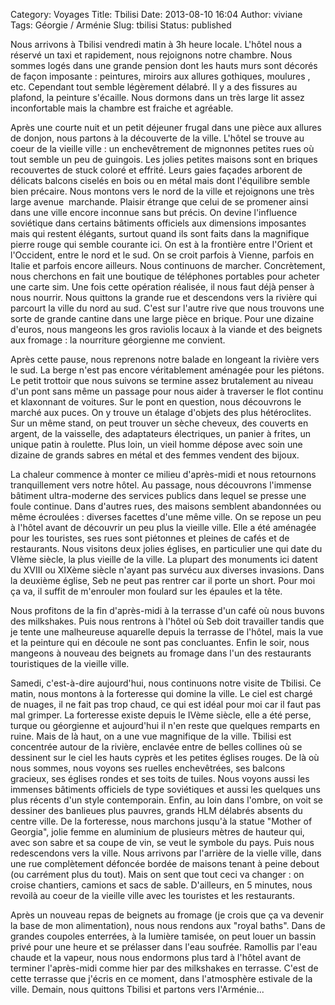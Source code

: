 Category: Voyages
Title: Tbilisi
Date: 2013-08-10 16:04
Author: viviane
Tags: Géorgie / Arménie
Slug: tbilisi
Status: published

Nous arrivons à Tbilisi vendredi matin à 3h heure locale. L'hôtel nous a réservé un taxi et rapidement, nous rejoignons notre chambre. Nous sommes logés dans une grande pension dont les hauts murs sont décorés de façon imposante : peintures, miroirs aux allures gothiques, moulures , etc. Cependant tout semble légèrement délabré. Il y a des fissures au plafond, la peinture s'écaille. Nous dormons dans un très large lit assez inconfortable mais la chambre est fraiche et agréable.

Après une courte nuit et un petit déjeuner frugal dans une pièce aux allures de donjon, nous partons à la découverte de la ville. L'hôtel se trouve au coeur de la vieille ville : un enchevêtrement de mignonnes petites rues où tout semble un peu de guingois. Les jolies petites maisons sont en briques recouvertes de stuck coloré et effrité. Leurs gaies façades arborent de délicats balcons ciselés en bois ou en métal mais dont l'équilibre semble bien précaire. Nous montons vers le nord de la ville et rejoignons une très large avenue  marchande. Plaisir étrange que celui de se promener ainsi dans une ville encore inconnue sans but précis. On devine l'influence soviétique dans certains bâtiments officiels aux dimensions imposantes mais qui restent élégants, surtout quand ils sont faits dans la magnifique pierre rouge qui semble courante ici. On est à la frontière entre l'Orient et l'Occident, entre le nord et le sud. On se croit parfois à Vienne, parfois en Italie et parfois encore ailleurs. Nous continuons de marcher. Concrètement, nous cherchons en fait une boutique de téléphones portables pour acheter une carte sim. Une fois cette opération réalisée, il nous faut déjà penser à nous nourrir. Nous quittons la grande rue et descendons vers la rivière qui parcourt la ville du nord au sud. C'est sur l'autre rive que nous trouvons une sorte de grande cantine dans une large pièce en brique. Pour une dizaine d'euros, nous mangeons les gros raviolis locaux à la viande et des beignets aux fromage : la nourriture géorgienne me convient.

Après cette pause, nous reprenons notre balade en longeant la rivière vers le sud. La berge n'est pas encore véritablement aménagée pour les piétons. Le petit trottoir que nous suivons se termine assez brutalement au niveau d'un pont sans même un passage pour nous aider à traverser le flot continu et klaxonnant de voitures. Sur le pont en question, nous découvrons le marché aux puces. On y trouve un étalage d'objets des plus hétéroclites. Sur un même stand, on peut trouver un sèche cheveux, des couverts en argent, de la vaisselle, des adaptateurs électriques, un panier à frites, un unique patin à roulette. Plus loin, un vieil homme dépose avec soin une dizaine de grands sabres en métal et des femmes vendent des bijoux.

La chaleur commence à monter ce milieu d'après-midi et nous retournons tranquillement vers notre hôtel. Au passage, nous découvrons l'immense bâtiment ultra-moderne des services publics dans lequel se presse une foule continue. Dans d'autres rues, des maisons semblent abandonnées ou même écroulées : diverses facettes d'une même ville. On se repose un peu à l'hôtel avant de découvrir un peu plus la vieille ville. Elle a été aménagée pour les touristes, ses rues sont piétonnes et pleines de cafés et de restaurants. Nous visitons deux jolies églises, en particulier une qui date du VIème siècle, la plus vieille de la ville. La plupart des monuments ici datent du XVIII ou XIXème siècle n'ayant pas survécu aux diverses invasions. Dans la deuxième église, Seb ne peut pas rentrer car il porte un short. Pour moi ça va, il suffit de m'enrouler mon foulard sur les épaules et la tête.

Nous profitons de la fin d'après-midi à la terrasse d'un café où nous buvons des milkshakes. Puis nous rentrons à l'hôtel où Seb doit travailler tandis que je tente une malheureuse aquarelle depuis la terrasse de l'hôtel, mais la vue et la peinture qui en découle ne sont pas concluantes. Enfin le soir, nous mangeons à nouveau des beignets au fromage dans l'un des restaurants touristiques de la vieille ville.

Samedi, c'est-à-dire aujourd'hui, nous continuons notre visite de Tbilisi. Ce matin, nous montons à la forteresse qui domine la ville. Le ciel est chargé de nuages, il ne fait pas trop chaud, ce qui est idéal pour moi car il faut pas mal grimper. La forteresse existe depuis le IVème siècle, elle a été perse, turque ou géorgienne et aujourd'hui il n'en reste que quelques remparts en ruine. Mais de là haut, on a une vue magnifique de la ville. Tbilisi est concentrée autour de la rivière, enclavée entre de belles collines où se dessinent sur le ciel les hauts cyprès et les petites églises rouges. De là où nous sommes, nous voyons ses ruelles enchevêtrées, ses balcons gracieux, ses églises rondes et ses toits de tuiles. Nous voyons aussi les immenses bâtiments officiels de type soviétiques et aussi les quelques uns plus récents d'un style contemporain. Enfin, au loin dans l'ombre, on voit se dessiner des banlieues plus pauvres, grands HLM délabrés absents du centre ville. De la forteresse, nous marchons jusqu'à la statue "Mother of Georgia", jolie femme en aluminium de plusieurs mètres de hauteur qui, avec son sabre et sa coupe de vin, se veut le symbole du pays. Puis nous redescendons vers la ville. Nous arrivons par l'arrière de la vielle ville, dans une rue complètement défoncée bordée de maisons tenant à peine debout (ou carrément plus du tout). Mais on sent que tout ceci va changer : on croise chantiers, camions et sacs de sable. D'ailleurs, en 5 minutes, nous revoilà au coeur de la vieille ville avec les touristes et les restaurants.

Après un nouveau repas de beignets au fromage (je crois que ça va devenir la base de mon alimentation), nous nous rendons aux "royal baths". Dans de grandes coupoles enterrées, à la lumière tamisée, on peut louer un bassin privé pour une heure et se prélasser dans l'eau soufrée. Ramollis par l'eau chaude et la vapeur, nous nous endormons plus tard à l'hôtel avant de terminer l'après-midi comme hier par des milkshakes en terrasse. C'est de cette terrasse que j'écris en ce moment, dans l'atmosphère estivale de la ville. Demain, nous quittons Tbilisi et partons vers l'Arménie...